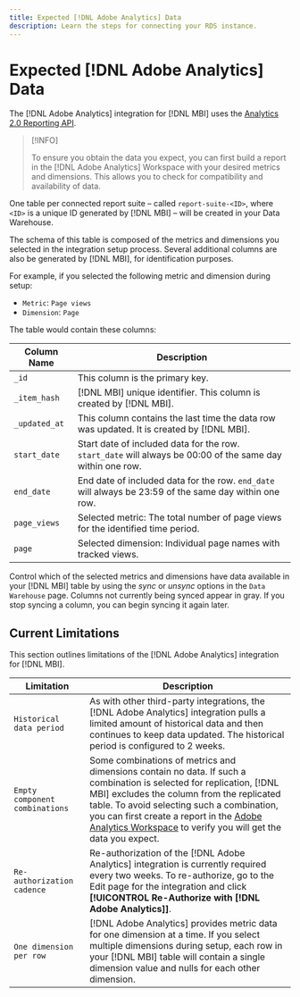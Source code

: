 ```yaml
---
title: Expected [!DNL Adobe Analytics] Data
description: Learn the steps for connecting your RDS instance.
---
```


# Expected [!DNL Adobe Analytics] Data

The [!DNL Adobe Analytics] integration for [!DNL MBI] uses the [Analytics 2.0 Reporting API](https://developer.adobe.com/analytics-apis/docs/2.0/#!AdobeDocs/analytics-2.0-apis/master/README.md).

>[!INFO]
>
>To ensure you obtain the data you expect, you can first build a report in the [!DNL Adobe Analytics] Workspace with your desired metrics and dimensions. This allows you to check for compatibility and availability of data.

One table per connected report suite – called `report-suite-<ID>`, where `<ID>` is a unique ID generated by [!DNL MBI] – will be created in your Data Warehouse.

The schema of this table is composed of the metrics and dimensions you selected in the integration setup process. Several additional columns are also be generated by [!DNL MBI], for identification purposes.

For example, if you selected the following metric and dimension during setup:
- `Metric`: `Page views`
- `Dimension`: `Page`

The table would contain these columns:

| Column Name | Description |
| --- | --- |
| `_id` | This column is the primary key. |
| `_item_hash` | [!DNL MBI] unique identifier. This column is created by [!DNL MBI].|
| `_updated_at` | This column contains the last time the data row was updated. It is created by [!DNL MBI].|
| `start_date` | Start date of included data for the row. `start_date` will always be 00:00 of the same day within one row.|
| `end_date` | End date of included data for the row. `end_date` will always be 23:59 of the same day within one row.|
| `page_views` | Selected metric: The total number of page views for the identified time period.|
| `page` | Selected dimension: Individual page names with tracked views.|

Control which of the selected metrics and dimensions have data available in your [!DNL MBI] table by using the *sync* or *unsync* options in the `Data Warehouse` page. Columns not currently being synced appear in gray. If you stop syncing a column, you can begin syncing it again later.

## Current Limitations

This section outlines limitations of the [!DNL Adobe Analytics] integration for [!DNL MBI].

| Limitation | Description |
| --- | --- |
| `Historical data period` | As with other third-party integrations, the [!DNL Adobe Analytics] integration pulls a limited amount of historical data and then continues to keep data updated. The historical period is configured to 2 weeks. |
| `Empty component combinations` | Some combinations of metrics and dimensions contain no data. If such a combination is selected for replication, [!DNL MBI] excludes the column from the replicated table. To avoid selecting such a combination, you can first create a report in the [Adobe Analytics Workspace](https://experienceleague.adobe.com/docs/analytics/analyze/analysis-workspace/home.html?lang=en) to verify you will get the data you expect. |
| `Re-authorization cadence` | Re-authorization of the [!DNL Adobe Analytics] integration is currently required every two weeks. To re-authorize, go to the Edit page for the integration and click **[!UICONTROL Re-Authorize with [!DNL Adobe Analytics]]**. |
| `One dimension per row` | [!DNL Adobe Analytics] provides metric data for one dimension at a time. If you select multiple dimensions during setup, each row in your [!DNL MBI] table will contain a single dimension value and nulls for each other dimension. |
